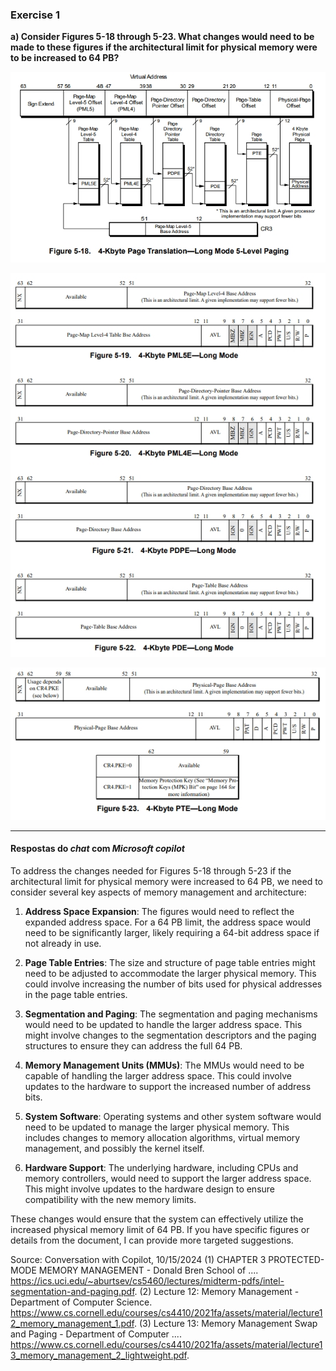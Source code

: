 ### Exercise 1

**a) Consider Figures 5-18 through 5-23. What changes would need to be made to these figures if the architectural limit for physical memory were to be increased to 64 PB?**

![4Kbyte Page Translation - Long Mode 5-Level Paging](./img/5_18.jpeg)

![4Kbyte PML5E, PML4E, PDPE and PDE - Long Mode](./img/PML5E_PML4E_PDPE_PDE.jpeg)

![4Kbyte PTE - Long Mode](./img/5_23.jpeg)

----

<!-- Write your answer here, along with the reasoning behind it. -->

#### Respostas do *chat* com *Microsoft copilot*

To address the changes needed for Figures 5-18 through 5-23 if the architectural limit for physical memory were increased to 64 PB, we need to consider several key aspects of memory management and architecture:

1. **Address Space Expansion**: The figures would need to reflect the expanded address space. For a 64 PB limit, the address space would need to be significantly larger, likely requiring a 64-bit address space if not already in use.

2. **Page Table Entries**: The size and structure of page table entries might need to be adjusted to accommodate the larger physical memory. This could involve increasing the number of bits used for physical addresses in the page table entries.

3. **Segmentation and Paging**: The segmentation and paging mechanisms would need to be updated to handle the larger address space. This might involve changes to the segmentation descriptors and the paging structures to ensure they can address the full 64 PB.

4. **Memory Management Units (MMUs)**: The MMUs would need to be capable of handling the larger address space. This could involve updates to the hardware to support the increased number of address bits.

5. **System Software**: Operating systems and other system software would need to be updated to manage the larger physical memory. This includes changes to memory allocation algorithms, virtual memory management, and possibly the kernel itself.

6. **Hardware Support**: The underlying hardware, including CPUs and memory controllers, would need to support the larger address space. This might involve updates to the hardware design to ensure compatibility with the new memory limits.

These changes would ensure that the system can effectively utilize the increased physical memory limit of 64 PB. If you have specific figures or details from the document, I can provide more targeted suggestions.

Source: Conversation with Copilot, 10/15/2024
(1) CHAPTER 3 PROTECTED-MODE MEMORY MANAGEMENT - Donald Bren School of .... https://ics.uci.edu/~aburtsev/cs5460/lectures/midterm-pdfs/intel-segmentation-and-paging.pdf.
(2) Lecture 12: Memory Management - Department of Computer Science. https://www.cs.cornell.edu/courses/cs4410/2021fa/assets/material/lecture12_memory_management_1.pdf.
(3) Lecture 13: Memory Management Swap and Paging - Department of Computer .... https://www.cs.cornell.edu/courses/cs4410/2021fa/assets/material/lecture13_memory_management_2_lightweight.pdf.
 
